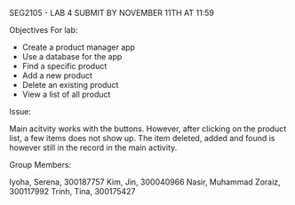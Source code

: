 SEG2105 - LAB 4 SUBMIT BY NOVEMBER 11TH AT 11:59

Objectives For lab:

- Create a product manager app
- Use a database for the app
- Find a specific product
- Add a new product
- Delete an existing product
- View a list of all product

Issue:

Main acitvity works with the buttons. However, after clicking on the product list, a few items does not show up. The item deleted, added and found is however still in the record in the main activity.

Group Members:

Iyoha, Serena, 300187757 
Kim, Jin, 300040966 
Nasir, Muhammad Zoraiz, 300117992 
Trinh, Tina, 300175427
